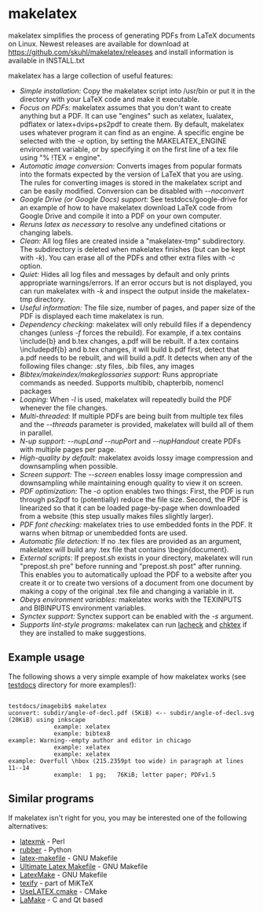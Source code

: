 makelatex
=========

makelatex simplifies the process of generating PDFs from LaTeX documents on Linux. Newest releases are available for download at  https://github.com/skuhl/makelatex/releases and install information is available in INSTALL.txt

makelatex has a large collection of useful features:

* *Simple installation:* Copy the makelatex script into /usr/bin or put it in the directory with your LaTeX code and make it executable.
* *Focus on PDFs:* makelatex assumes that you don't want to create anything but a PDF. It can use "engines" such as xelatex, lualatex, pdflatex or latex+dvips+ps2pdf to create them. By default, makelatex uses whatever program it can find as an engine. A specific engine be selected with the <i>-e</i> option, by setting the MAKELATEX_ENGINE environment variable, or by specifying it on the first line of a tex file using "% !TEX = engine".
* *Automatic image conversion:* Converts images from popular formats into the formats expected by the version of LaTeX that you are using. The rules for converting images is stored in the makelatex script and can be easily modified. Conversion can be disabled with <i>--noconvert</i>
* *Google Drive (or Google Docs) support:* See testdocs/google-drive for an example of how to have makelatex download LaTeX code from Google Drive and compile it into a PDF on your own computer.
* *Reruns latex as necessary* to resolve any undefined citations or changing labels.
* *Clean:* All log files are created inside a "makelatex-tmp" subdirectory. The subdirectory is deleted when makelatex finishes (but can be kept with <i>-k</i>). You can erase all of the PDFs and other extra files with <i>-c</i> option.
* *Quiet:* Hides all log files and messages by default and only prints appropriate warnings/errors. If an error occurs but is not displayed, you can run makelatex with <i>-k</i> and inspect the output inside the makelatex-tmp directory.
* *Useful information:* The file size, number of pages, and paper size of the PDF is displayed each time makelatex is run.
* *Dependency checking:* makelatex will only rebuild files if a dependency changes (unless <i>-f</i> forces the rebuild). For example, if a.tex contains \include{b} and b.tex changes, a.pdf will be rebuilt. If a.tex contains \includepdf{b} and b.tex changes, it will build b.pdf first, detect that a.pdf needs to be rebuilt, and will build a.pdf. It detects when any of the following files change: .sty files, .bib files, any images
* *Bibtex/makeindex/makeglossaries support:* Runs appropriate commands as needed. Supports multibib, chapterbib, nomencl packages
* *Looping:* When <i>-l</i> is used, makelatex will repeatedly build the PDF whenever the file changes.
* *Multi-threaded:* If multiple PDFs are being built from multiple tex files and the <i>--threads</i> parameter is provided, makelatex will build all of them in parallel.
* *N-up support:* <i>--nupLand</i> <i>--nupPort</i> and <i>--nupHandout</i> create PDFs with multiple pages per page.
* *High-quality by default:* makelatex avoids lossy image compression and downsampling when possible.
* *Screen support:* The <i>--screen</i> enables lossy image compression and downsampling while maintaining enough quality to view it on screen.
* *PDF optimization:* The <i>-o</i> option enables two things: First, the PDF is run through ps2pdf to (potentially) reduce the file size. Second, the PDF is linearized so that it can be loaded page-by-page when downloaded from a website (this step usually makes files slightly larger).
* *PDF font checking:* makelatex tries to use embedded fonts in the PDF. It warns when bitmap or unembedded fonts are used.
* *Automatic file detection:* If no .tex files are provided as an argument, makelatex will build any .tex file that contains \begin{document}.
* *External scripts:* If prepost.sh exists in your directory, makelatex will run "prepost.sh pre" before running and "prepost.sh post" after running. This enables you to automatically upload the PDF to a website after you create it or to create two versions of a document from one document by making a copy of the original .tex file and changing a variable in it.
* *Obeys environment variables:* makelatex works with the TEXINPUTS and BIBINPUTS environment variables.
* *Synctex support:* Synctex support can be enabled with the <i>-s</i> argument.
* *Supports lint-style programs:* makelatex can run <a href="http://www.ctan.org/tex-archive/support/lacheck">lacheck</a> and <a href="http://baruch.ev-en.org/proj/chktex/">chktex</a> if they are installed to make suggestions.

Example usage
-------------


The following shows a very simple example of how makelatex works (see <a href="https://github.com/skuhl/makelatex/tree/master/testdocs">testdocs</a> directory for more examples!):

<pre><code>
testdocs/imagebib$ makelatex 
uconvert: subdir/angle-of-decl.pdf (5KiB) <-- subdir/angle-of-decl.svg (20KiB) using inkscape
             example: xelatex
             example: bibtex8
example: Warning--empty author and editor in chicago
             example: xelatex
             example: xelatex
example: Overfull \hbox (215.2359pt too wide) in paragraph at lines 11--14
             example:  1 pg;   76KiB; letter paper; PDFv1.5
</code></pre>


Similar programs
---------------------

If makelatex isn't right for you, you may be interested one of the following alternatives:

 * <a href="http://www.phys.psu.edu/~collins/software/latexmk-jcc/">latexmk</a> - Perl
 * <a href="https://launchpad.net/rubber">rubber</a> - Python
 * <a href="http://code.google.com/p/latex-makefile/">latex-makefile</a> - GNU Makefile
 * <a href="http://www.acoustics.hut.fi/u/mairas/UltimateLatexMakefile/">Ultimate Latex Makefile</a> - GNU Makefile
 * <a href="http://xpt.sourceforge.net/tools/latexmake/">LatexMake</a> - GNU Makefile
 * <a href="http://docs.miktex.org/manual/texifying.html">texify</a> - part of MiKTeX
 * <a href="http://www.cmake.org/Wiki/CMakeUserUseLATEX">UseLATEX.cmake</a> - CMake
 * <a href="http://majewsky.wordpress.com/category/geek-stuff/programming/lamake/">LaMake</a> - C and Qt based
